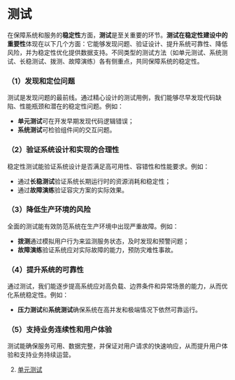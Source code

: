 # 测试

在保障系统和服务的**稳定性**方面，**测试**是至关重要的环节。**测试在稳定性建设中的重要性**体现在以下几个方面：它能够发现问题、验证设计、提升系统可靠性、降低风险，并为稳定性优化提供数据支持。不同类型的测试方法（如单元测试、系统测试、长稳测试、拨测、故障演练）各有侧重点，共同保障系统的稳定性。

### （1）**发现和定位问题**

测试是发现问题的最前线。通过精心设计的测试用例，我们能够尽早发现代码缺陷、性能瓶颈和潜在的稳定性问题。例如：

- **单元测试**可在开发早期发现代码逻辑错误；
- **系统测试**可检验组件间的交互问题。

### （2）**验证系统设计和实现的合理性**

稳定性测试能验证系统设计是否满足高可用性、容错性和性能要求。例如：

- 通过**长稳测试**验证系统长期运行时的资源消耗和稳定性；
- 通过**故障演练**验证容灾方案的实际效果。

### （3）**降低生产环境的风险**

全面的测试能有效防范系统在生产环境中出现严重故障。例如：

- **拨测**通过模拟用户行为来监测服务状态，及时发现和预警问题；
- **故障演练**验证系统应对实际故障的能力，预防灾难性事故。

### （4）**提升系统的可靠性**

通过测试，我们能逐步提高系统应对高负载、边界条件和异常场景的能力，从而优化系统稳定性。例如：

- **压力测试**和**系统测试**确保系统在高并发和极端情况下依然可靠运行。

### （5）**支持业务连续性和用户体验**

测试能确保服务可用、数据完整，并保证对用户请求的快速响应，从而提升用户体验和支持业务持续运营。



2. [单元测试](4-test/单元测试.md)